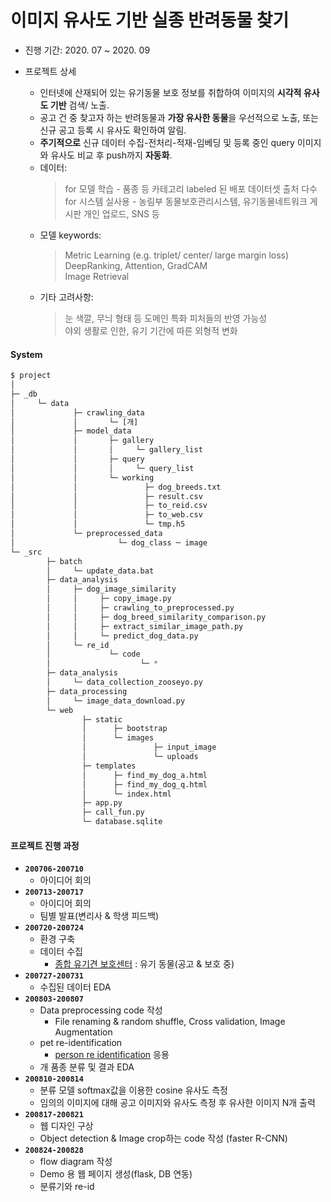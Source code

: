 # 이미지 유사도 기반 실종 반려동물 찾기

- 진행 기간: 2020. 07 ~ 2020. 09

- 프로젝트 상세
  - 인터넷에 산재되어 있는 유기동물 보호 정보를 취합하여 이미지의 <b>시각적 유사도 기반</b> 검색/ 노출.
  - 공고 건 중 찾고자 하는 반려동물과 <b>가장 유사한 동물</b>을 우선적으로 노출, 또는 신규 공고 등록 시 유사도 확인하여 알림.
  - <b>주기적으로</b> 신규 데이터 수집-전처리-적재-임베딩 및 등록 중인 query 이미지와 유사도 비교 후 push까지 <b>자동화</b>. 
  - 데이터:
    > for 모델 학습 - 품종 등 카테고리 labeled 된 배포 데이터셋 출처 다수  
    > for 시스템 실사용 - 농림부 동물보호관리시스템, 유기동물네트워크 게시판 개인 업로드, SNS 등
  - 모델 keywords:
    > Metric Learning (e.g. triplet/ center/ large margin loss)  
    > DeepRanking, Attention, GradCAM  
    > Image Retrieval
  - 기타 고려사항:
    > 눈 색깔, 무늬 형태 등 도메인 특화 피처들의 반영 가능성  
    > 야외 생활로 인한, 유기 기간에 따른 외형적 변화
    
#### System
```Python
$ project
│
├─ _db
│     └─ data
│             ├─ crawling_data
│             │       └─ [개]
│             ├─ model_data
│             │       ├─ gallery
│             │       │     └─ gallery_list
│             │       ├─ query
│             │       │     └─ query_list
│             │       └─ working
│             │               ├─ dog_breeds.txt
│             │               ├─ result.csv
│             │               ├─ to_reid.csv
│             │               ├─ to_web.csv
│             │               └─ tmp.h5
│             └─ preprocessed_data
│                       └─ dog_class ─ image
└─ _src
        ├─ batch
        │     └─ update_data.bat
        ├─ data_analysis
        │     ├─ dog_image_similarity
        │     │     ├─ copy_image.py
        │     │     ├─ crawling_to_preprocessed.py
        │     │     ├─ dog_breed_similarity_comparison.py
        │     │     ├─ extract_similar_image_path.py
        │     │     └─ predict_dog_data.py
        │     └─ re_id
        │             └─ code
        │                    └─ *
        ├─ data_analysis
        │     └─ data_collection_zooseyo.py
        ├─ data_processing
        │     └─ image_data_download.py
        └─ web
                ├─ static
                │      ├─ bootstrap
                │      └─ images
                │               ├─ input_image
                │               └─ uploads
                ├─ templates
                │      ├─ find_my_dog_a.html
                │      ├─ find_my_dog_q.html
                │      └─ index.html
                ├─ app.py
                ├─ call_fun.py
                └─ database.sqlite
```


#### 프로젝트 진행 과정

- **`200706-200710`**
  - 아이디어 회의
- **`200713-200717`**
  - 아이디어 회의
  - 팀별 발표(변리사 & 학생 피드백)
- **`200720-200724`**
  - 환경 구축
  - 데이터 수집
    - [종합 유기견 보호센터](http://www.zooseyo.or.kr/zooseyo_or_kr.html?) : 유기 동물(공고 & 보호 중)
- **`200727-200731`**
  - 수집된 데이터 EDA
- **`200803-200807`**
  - Data preprocessing code 작성 
    - File renaming & random shuffle, Cross validation, Image Augmentation 
  - pet re-identification
    - [person re identification](https://github.com/waylybaye/Person_reID_baseline_pytorch#dataset--preparation) 응용 
  - 개 품종 분류 및 결과 EDA
- **`200810-200814`**
  - 분류 모델 softmax값을 이용한 cosine 유사도 측정
  - 임의의 이미지에 대해 공고 이미지와 유사도 측정 후 유사한 이미지 N개 출력
- **`200817-200821`**
  - 웹 디자인 구상
  - Object detection & Image crop하는 code 작성 (faster R-CNN)   
- **`200824-200828`**
  - flow diagram 작성
  - Demo 용 웹 페이지 생성(flask, DB 연동)
  - 분류기와 re-id 
